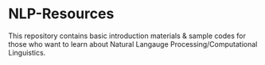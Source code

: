 # NLP-Resources

This repository contains basic introduction materials & sample codes for those who want to learn about Natural Langauge Processing/Computational Linguistics.